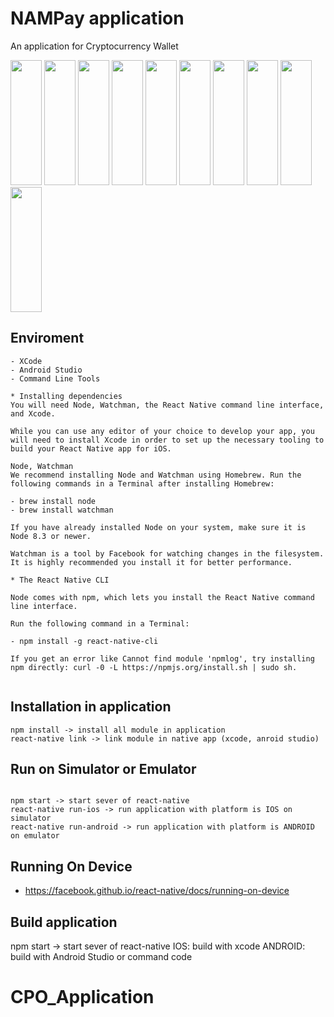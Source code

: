 # NAMPay application

An application for Cryptocurrency Wallet

<img src="https://github.com/thienthanmeo/NAMPayApplication/blob/master/ImageApplication/1.png" width="50" height="200"/>
<img src="https://github.com/thienthanmeo/NAMPayApplication/blob/master/ImageApplication/2.png" width="50" height="200"/>
<img src="https://github.com/thienthanmeo/NAMPayApplication/blob/master/ImageApplication/3.png" width="50" height="200"/>
<img src="https://github.com/thienthanmeo/NAMPayApplication/blob/master/ImageApplication/4.png" width="50" height="200"/>
<img src="https://github.com/thienthanmeo/NAMPayApplication/blob/master/ImageApplication/5.png" width="50" height="200"/>
<img src="https://github.com/thienthanmeo/NAMPayApplication/blob/master/ImageApplication/6.png" width="50" height="200"/>
<img src="https://github.com/thienthanmeo/NAMPayApplication/blob/master/ImageApplication/7.png" width="50" height="200"/>
<img src="https://github.com/thienthanmeo/NAMPayApplication/blob/master/ImageApplication/8.png" width="50" height="200"/>
<img src="https://github.com/thienthanmeo/NAMPayApplication/blob/master/ImageApplication/9.png" width="50" height="200"/>
<img src="https://github.com/thienthanmeo/NAMPayApplication/blob/master/ImageApplication/10.png" width="50" height="200"/>

## Enviroment

```
- XCode
- Android Studio
- Command Line Tools

* Installing dependencies
You will need Node, Watchman, the React Native command line interface, and Xcode.

While you can use any editor of your choice to develop your app, you will need to install Xcode in order to set up the necessary tooling to build your React Native app for iOS.

Node, Watchman
We recommend installing Node and Watchman using Homebrew. Run the following commands in a Terminal after installing Homebrew:

- brew install node
- brew install watchman

If you have already installed Node on your system, make sure it is Node 8.3 or newer.

Watchman is a tool by Facebook for watching changes in the filesystem. It is highly recommended you install it for better performance.

* The React Native CLI

Node comes with npm, which lets you install the React Native command line interface.

Run the following command in a Terminal:

- npm install -g react-native-cli

If you get an error like Cannot find module 'npmlog', try installing npm directly: curl -0 -L https://npmjs.org/install.sh | sudo sh.


```


## Installation in application

```
npm install -> install all module in application
react-native link -> link module in native app (xcode, anroid studio)

```

## Run on Simulator or Emulator

```

npm start -> start sever of react-native
react-native run-ios -> run application with platform is IOS on simulator
react-native run-android -> run application with platform is ANDROID on emulator

```

## Running On Device

- https://facebook.github.io/react-native/docs/running-on-device
 


## Build application

npm start -> start sever of react-native
IOS: build with xcode 
ANDROID:  build with Android Studio or command code 

# CPO_Application
